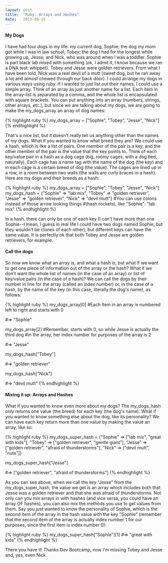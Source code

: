 ```yaml
---
layout: post
title:  "Ruby: Arrays and Hashes"
date:   2015-08-16
---
```


#### My Dogs

<p class="intro"><span class="dropcap">I</span> have had four dogs in my life: my current dog, Sophie; the dog my mom got while I was in law school, Tobey; the dog I had for the longest while growing up, Jesse; and Nick, who was around when I was a toddler. Sophie is part black lab mixed with something (ok, I admit it, I know because we ran a DNA test: whippet). Tobey and Jesse were golden retrievers. From what I have been told, Nick was a real devil of a mutt (sweet dog, but he ran away a lot and almost chewed through our back door). I could arrange my dogs in various ways using ruby. If I wanted to just list out their names, I could use a simple array. Think of an array as just another name for a list. Each item in the array-list is separated by a comma, and the whole list is encapsulated with square brackets. You can put anything into an array (numbers, strings, other arrays, etc.), but since we are talking about my dogs, we are going to make the my_dogs_array an array of dog names:</p>

{% highlight ruby %}
my_dogs_array = ["Sophie", "Tobey", "Jesse", "Nick"]
{% endhighlight %}

That's a nice list, but it doesn't really tell us anything other than the names of my dogs. What if you wanted to know what breed they are? We could use a hash, which is like a list of pairs. One member of the pair is a key, and the other member of the pair is the value that the key points to. Think of each key/value pair in a hash as a dog cage (big, roomy cages, with a dog bed, naturally). Each cage has a name tag with the name of the dog (the key) and in each cage is a certain breed of dog (the value). The cages are lined up in a row, in a room between two walls (the walls are curly braces in a hash). Here are my dogs and their breeds as a hash:

{% highlight ruby %}
my_dogs_array = ["Sophie", "Tobey", "Jesse", "Nick"]
my_dogs_hash = {"Sophie" => "lab mix", "Tobey" => "golden retriever",
                "Jesse" => "golden retriever", "Nick" => "devil mutt"}
#You can use colons instead of those arrow looking things
#(hash rockets), like "Sophie": "lab mix"
{% endhighlight %}

In a hash, there can only be one of each key (I can't have more than one Sophie--I mean, I guess in real life I could have two dogs named Sophie, but they wouldn't be clones of each other), but different keys can have the same value. It is perfectly ok that both Tobey and Jesse are golden retrievers, for example.

#### Call the dogs

So now we know what an array is, and what a hash is, but what if we want to get one piece of information out of the array or the hash? What if we don't want the whole list of names (in the case of an array) or list of key/value pairs (in the case of a hash)? We can call the dogs by their number in line for the array (called an index number) or, in the case of a hash, by the name of the key (in this case, literally the dog's name), as follows:

{% highlight ruby %}
my_dogs_array[0]
#Each item in an array is numbered left to right and starts with 0

#=> "Sophie"

my_dogs_array[2]
#Remember, starts with 0, so while Jesse is actually the third dog
#in the array, her index number for purposes of the array is 2

#=> "Jesse"

my_dogs_hash["Tobey"]

#=> "golden retriever"

my_dogs_hash["Nick"]

#=> "devil mutt"
{% endhighlight %}

#### Mixing it up: Arrays and Hashes

What if you wanted to know even more about my dogs? The my_dogs_hash only returns one value (the breed) for each key (the dog's name). What if you wanted to know something else about the dog, like its personality? We can have each key return more than one value by making the value an array, like so:

{% highlight ruby %}
my_dogs_super_hash = {"Sophie" => ["lab mix", "great with kids"],
                    "Tobey" => ["golden retriever", "gentle giant"],
                    "Jesse" => ["golden retriever", "afraid of
                    thunderstorms"], "Nick" => ["devil mutt", "nuts"]}

my_dogs_super_hash["Jesse"]

#=> ["golden retriever", "afraid of thunderstorms"]
{% endhighlight %}

As you can see above, when we call the key "Jesse" from the my_dogs_super_hash, the value we get is an array which includes both that Jesse was a golden retriever and that she was afraid of thunderstorms. Not only can you mix arrays in with hashes (and vice versa, you could have an array OF hashes), you can also mix the methods you use to get values from them. Say you just wanted to know the personality of Sophie, which is the second item of the array in the hash value with the key "Sophie" (remember that the second item of the array is actually index number 1 for our purposes, since the first item is index number 0):

{% highlight ruby %}
my_dogs_super_hash["Sophie"][1]
#=> "great with kids"
{% endhighlight %}

There you have it! Thanks Dev Bootcamp, now I'm missing Tobey and Jesse and, yes, even Nick.
